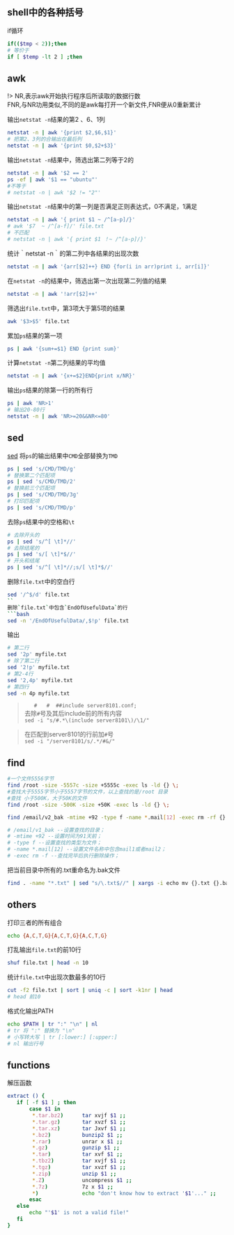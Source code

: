 ## shell中的各种括号
if循环
```bash
if(($tmp < 2));then
# 等价于
if [ $temp -lt 2 ] ;then
```
## awk
!> NR,表示awk开始执行程序后所读取的数据行数  
   FNR,与NR功用类似,不同的是awk每打开一个新文件,FNR便从0重新累计

输出`netstat -n`结果的第2 、6、1列
```bash
netstat -n | awk '{print $2,$6,$1}'
# 把第2、3列的合输出在最后列
netstat -n | awk '{print $0,$2+$3}'
```
输出`netstat -n`结果中，筛选出第二列等于2的
```bash
netstat -n | awk '$2 == 2'
ps -ef | awk '$1 == "ubuntu"'
#不等于
# netstat -n | awk '$2 != "2"'
```
输出`netstat -n`结果中的第一列是否满足正则表达式，0不满足，1满足
```bash
netstat -n | awk '{ print $1 ~ /^[a-p]/}'
# awk '$7  ~ /^[a-f]/' file.txt
# 不匹配
# netstat -n | awk '{ print $1 ！~ /^[a-p]/}'
```
统计｀netstat -n｀的第二列中各结果的出现次数
```bash
netstat -n | awk '{arr[$2]++} END {for(i in arr)print i, arr[i]}'
```
在`netstat -n`的结果中，筛选出第一次出现第二列值的结果
```bash
netstat -n | awk '!arr[$2]++'
```
筛选出`file.txt`中，第3项大于第5项的结果
```bash
awk '$3>$5' file.txt
```
累加`ps`结果的第一项
```bash
ps | awk '{sum+=$1} END {print sum}'
```
计算`netstat -n`第二列结果的平均值
```bash
netstat -n | awk '{x+=$2}END{print x/NR}'
```
输出`ps`结果的除第一行的所有行
```bash
ps | awk 'NR>1'
# 输出20-80行
netstat -n | awk 'NR>=20&&NR<=80'
```



## sed
[sed](http://www.grymoire.com/Unix/Sed.html)
将`ps`的输出结果中`CMD`全部替换为`TMD`
```bash
ps | sed 's/CMD/TMD/g'
# 替换第二个匹配项
ps | sed 's/CMD/TMD/2'
# 替换前三个匹配项
ps | sed 's/CMD/TMD/3g'
# 打印匹配项
ps | sed 's/CMD/TMD/p'
```
去除`ps`结果中的空格和`\t`
```bash
# 去除开头的
ps | sed 's/^[ \t]*//'
# 去除结尾的
ps | sed 's/[ \t]*$//'
# 开头和结尾
ps | sed 's/^[ \t]*//;s/[ \t]*$//'
```
删除`file.txt`中的空白行
```bash
sed '/^$/d' file.txt
``
删除`file.txt`中包含`EndOfUsefulData`的行
```bash
sed -n '/EndOfUsefulData/,$!p' file.txt
```
输出
```bash
# 第二行
sed '2p' myfile.txt
# 除了第二行
sed '2!p' myfile.txt
# 第2-4行
sed '2,4p' myfile.txt
# 第四行
sed -n 4p myfile.txt
```

> `   #   #  ##include server8101.conf;`  
去除`#`号及其后include前的所有内容  
`sed -i "s/#.*\(include server8101\)/\1/"`

>在匹配到server8101的行前加`#`号  
`sed -i "/server8101/s/.*/#&/"`


## find
```bash
#一个文件5556字节
find /root -size -5557c -size +5555c -exec ls -ld {} \;
#查找大于5555字节小于5557字节的文件，以上查找的是/root 目录
#查找 小于500K，大于50K的文件
find /root -size -500K -size +50K -exec ls -ld {} \;
```
```bash
find /email/v2_bak -mtime +92 -type f -name *.mail[12] -exec rm -rf {} \;

# /email/v1_bak --设置查找的目录；
# -mtime +92 --设置时间为91天前；
# -type f --设置查找的类型为文件；
# -name *.mail[12] --设置文件名称中包含mail1或者mail2；
# -exec rm -f --查找完毕后执行删除操作；
```
把当前目录中所有的.txt重命名为.bak文件
```bash
find . -name "*.txt" | sed "s/\.txt$//" | xargs -i echo mv {}.txt {}.bak | sh
```
## others

打印三者的所有组合
```bash
echo {A,C,T,G}{A,C,T,G}{A,C,T,G}
```
打乱输出`file.txt`的前10行
```bash
shuf file.txt | head -n 10
```
统计`file.txt`中出现次数最多的10行
```bash
cut -f2 file.txt | sort | uniq -c | sort -k1nr | head
# head 前10
```
格式化输出PATH
```bash
echo $PATH | tr ":" "\n" | nl
# tr 将 ":" 替换为 "\n"
# 小写转大写 | tr [:lower:] [:upper:] 
# nl 输出行号
```
## functions
解压函数
```bash
extract () {
   if [ -f $1 ] ; then
       case $1 in
        *.tar.bz2)      tar xvjf $1 ;;
        *.tar.gz)       tar xvzf $1 ;;
        *.tar.xz)       tar Jxvf $1 ;;
        *.bz2)          bunzip2 $1 ;;
        *.rar)          unrar x $1 ;;
        *.gz)           gunzip $1 ;;
        *.tar)          tar xvf $1 ;;
        *.tbz2)         tar xvjf $1 ;;
        *.tgz)          tar xvzf $1 ;;
        *.zip)          unzip $1 ;;
        *.Z)            uncompress $1 ;;
        *.7z)           7z x $1 ;;
        *)              echo "don't know how to extract '$1'..." ;;
       esac
   else
       echo "'$1' is not a valid file!"
   fi
}
```
